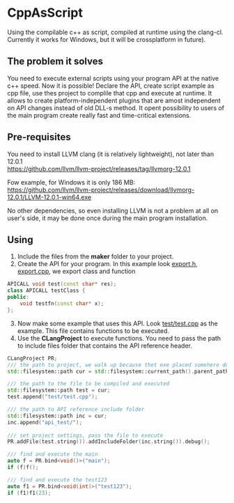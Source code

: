 # CppAsScript
Using the compilable c++ as script, compiled at runtime using the clang-cl.<br>
Currently it works for Windows, but it will be crossplatform in future).

## The problem it solves
You need to execute external scripts using your program API at the native c++ speed. Now it is possible! Declare the API, create script example as cpp file, use thes project to complile that cpp and execute at runtime. It allows to create platform-independent plugins that are amost independent on API changes instead of old DLL-s method. It opent possibility to users of the main program create really fast and time-critical extensions. 

## Pre-requisites
You need to install LLVM clang (it is relatively lightweight), not later than 12.0.1<br>
https://github.com/llvm/llvm-project/releases/tag/llvmorg-12.0.1 <br>

Fow example, for Windows it is only 186 MB:<br>
https://github.com/llvm/llvm-project/releases/download/llvmorg-12.0.1/LLVM-12.0.1-win64.exe <br>

No other dependencies, so even installing LLVM is not a problem at all on user's side, it may be done once during the main program installation. 

## Using
1. Include the files from the **maker** folder to your project.
2. Create the API for your program. In this example look [export.h](api_test/export.h), [export.cpp](api_test/export.cpp), we export class and function
```cpp
APICALL void test(const char* res);
class APICALL testClass {
public:
	void testfn(const char* x);
};
```
3. Now make some example that uses this API. Look [test/test.cpp](test/test.cpp) as the example. This file contains functions to be executed.
4. Use the **CLangProject** to execute functions. You need to pass the path to include files folder that contains the API reference header.
```cpp
CLangProject PR;
/// the path to project, we walk up because thet exe placed somehere deeply
std::filesystem::path cur = std::filesystem::current_path().parent_path().parent_path().parent_path();

/// the path to the file to be compiled and executed
std::filesystem::path test = cur;
test.append("test/test.cpp");

/// the path to API reference include folder
std::filesystem::path inc = cur;
inc.append("api_test/");
	
/// set project settings, pass the file to execute
PR.addFile(test.string()).addIncludeFolder(inc.string()).debug();

/// find and execute the main
auto f = PR.bind<void()>("main");
if (f)f();

/// find and execute the test123
auto f1 = PR.bind<void(int)>("test123");
if (f1)f1(23);
```

